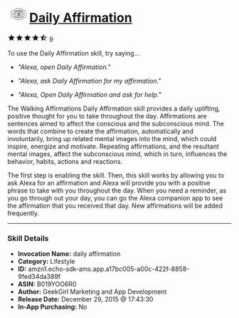 # &nbsp;<img src="skill_icon" alt="Daily Affirmation icon" width="36"> [Daily Affirmation](http://alexa.amazon.com/#skills/amzn1.echo-sdk-ams.app.a17bc005-a00c-422f-8858-9fed34da389f)
![4.9 stars](../../images/ic_star_black_18dp_1x.png)![4.9 stars](../../images/ic_star_black_18dp_1x.png)![4.9 stars](../../images/ic_star_black_18dp_1x.png)![4.9 stars](../../images/ic_star_black_18dp_1x.png)![4.9 stars](../../images/ic_star_half_black_18dp_1x.png) 9

To use the Daily Affirmation skill, try saying...

* *"Alexa, open Daily Affirmation."*

* *"Alexa, ask Daily Affirmation for my affirmation."*

* *"Alexa, Open Daily Affirmation and ask for help."*

The Walking Affirmations Daily Affirmation skill provides a daily uplifting, positive thought for you to take throughout the day. Affirmations are sentences aimed to affect the conscious and the subconscious mind. The words that combine to create the affirmation, automatically and involuntarily, bring up related mental images into the mind, which could inspire, energize and motivate. Repeating affirmations, and the resultant mental images, affect the subconscious mind, which in turn, influences the behavior, habits, actions and reactions.

The first step is enabling the skill. Then, this skill works by allowing you to ask Alexa for an affirmation and Alexa will provide you with a positive phrase to take with you throughout the day. When you need a reminder, as you go through out your day, you can go the Alexa companion app to see the affirmation that you received that day. New affirmations will be added frequently.

***

### Skill Details

* **Invocation Name:** daily affirmation
* **Category:** Lifestyle
* **ID:** amzn1.echo-sdk-ams.app.a17bc005-a00c-422f-8858-9fed34da389f
* **ASIN:** B019YOO6R0
* **Author:** GeekGirl Marketing and App Development
* **Release Date:** December 29, 2015 @ 17:43:30
* **In-App Purchasing:** No
